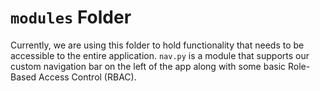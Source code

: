 # `modules` Folder

Currently, we are using this folder to hold functionality that needs to be accessible to the entire application. `nav.py` is a module that supports our custom navigation bar on the left of the app along with some basic Role-Based Access Control (RBAC). 